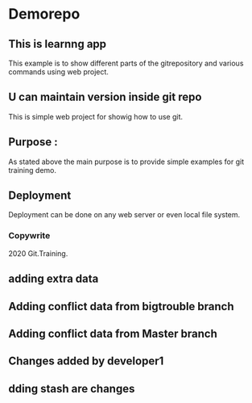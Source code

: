# Demorepo

## This is learnng app

This example is to show different parts of the gitrepository and various commands using web project.

## U can maintain version inside git repo

This is simple web project for showig how to use git.

## Purpose :


As stated above the main purpose is to provide simple examples for git training demo.

## Deployment 
Deployment can be done on any web server or even local file system.

### Copywrite

2020 Git.Training.

## adding extra data 
## Adding conflict data from bigtrouble branch

## Adding conflict data from Master branch 
## Changes added by developer1

## dding stash are changes